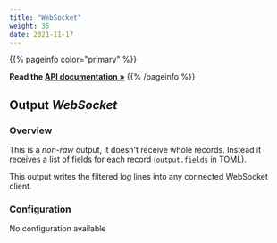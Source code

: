 ```yaml
---
title: "WebSocket"
weight: 35
date: 2021-11-17
---
```

{{% pageinfo color="primary" %}}

**Read the [API documentation &raquo;](https://pkg.go.dev/github.com/AdRoll/baker/output#WebSocket)**
{{% /pageinfo %}}

## Output *WebSocket*

### Overview
This is a *non-raw* output, it doesn't receive whole records. Instead it receives a list of fields for each record (`output.fields` in TOML).


This output writes the filtered log lines into any connected WebSocket client.


### Configuration
No configuration available